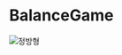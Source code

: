 # BalanceGame
![정방형](https://github.com/OhSonDoSon/BalanceGame/assets/50348901/21927663-c72c-44c5-9c87-554c49b99e0f)
